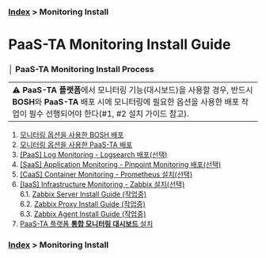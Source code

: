 ### [Index](https://github.com/PaaS-TA/Guide/tree/working-new-template) > Monitoring Install


# PaaS-TA Monitoring Install Guide


### │ PaaS-TA Monitoring Install Process
<table>
  <tr>
    <td >⚠️ <b>PaaS-TA 플랫폼</b>에서 모니터링 기능(대시보드)을 사용할 경우, 반드시 <b>BOSH</b>와 <b>PaaS-TA</b> 배포 시에 모니터링에 필요한 옵션을 사용한 배포 작업이 필수 선행되어야 한다(#1, #2 설치 가이드 참고).</td>
  </tr>
</table>

1. [모니터링 옵션을 사용한 BOSH 배포](PAAS-TA_BOSH2_MONITORING_INSTALL_GUIDE.md)
2. [모니터링 옵션을 사용한 PaaS-TA 배포](PAAS-TA_CORE_MONITORING_INSTALL_GUIDE.md)
3. [[PaaS] Log Monitoring - Logsearch 배포(선택)](PAAS-TA_MONITORING_LOGSEARCH_INSTALL.md)
4. [[SaaS] Application Monitoring -  Pinpoint Monitoring 배포(선택)](PAAS-TA_MONITORING_PINPOINT_MONITORING_INSTALL.md)
5. [[CaaS] Container Monitoring - Prometheus 설치(선택)](PAAS-TA_MONITORING_CONTAINER_SERVICE_INSTALL.md)
6. [[IaaS] Infrastructure Monitoring - Zabbix 설치(선택)](#)  
 6.1. [Zabbix Server Install Guide (작업중)](PAAS-TA_MONITORING_ZABBIX-SERVER_INSTALL.md)  
 6.2. [Zabbix Proxy Install Guide (작업중)](PAAS-TA_MONITORING_ZABBIX-PROXY_INSTALL.md)  
 6.3. [Zabbix Agent Install Guide (작업중)](PAAS-TA_MONITORING_ZABBIX-AGENT_INSTALL.md)  
7. [PaaS-TA 플랫폼 **통합 모니터링 대시보드** 설치](PAAS-TA_MONITORING_PAAS-TA_MONITORING_INSTALL.md)


### [Index](https://github.com/PaaS-TA/Guide/tree/working-new-template) > Monitoring Install
